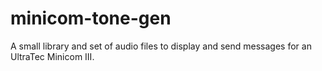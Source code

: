 # minicom-tone-gen
A small library and set of audio files to display and send messages for an UltraTec Minicom III.


